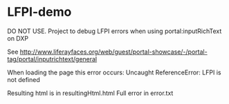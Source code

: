 # LFPI-demo
DO NOT USE. Project to debug LFPI errors when using portal:inputRichText on DXP

See http://www.liferayfaces.org/web/guest/portal-showcase/-/portal-tag/portal/inputrichtext/general

When loading the page this error occurs:
Uncaught ReferenceError: LFPI is not defined

Resulting html is in resultingHtml.html
Full error in error.txt